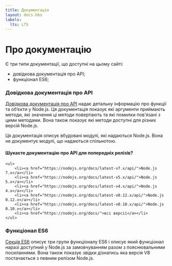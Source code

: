 ```yaml
---
title: Документація
layout: docs.hbs
labels:
  lts: LTS
---
```


# Про документацію

Є три типи документації, що доступні на цьому сайті:

* довідкова документація про API;
* функціонал ES6;

### Довідкова документація про API

[Довідкова документація про API](/api/) надає детальну інформацію про функції та об’єкти у Node.js. Ця документація показує які аргументи приймають методи, які значення ці методи повертають та які помилки пов'язані з цими методами. Вона також показує які методи доступні для різних версій Node.js.

Ця документація описує вбудовані модулі, які надаються Node.js. Вона не документує модулі, що надаються спільнотою.

<div class="highlight-box">
    <h4>Шукаєте документацію про API для попередніх релізів?</h4>

    <ul>
        <li><a href="https://nodejs.org/docs/latest-v7.x/api/">Node.js 7.x</a></li>
        <li><a href="https://nodejs.org/docs/latest-v5.x/api/">Node.js 5.x</a></li>
        <li><a href="https://nodejs.org/docs/latest-v4.x/api/">Node.js 4.x</a></li>
        <li><a href="https://nodejs.org/docs/latest-v0.12.x/api/">Node.js 0.12.x</a></li>
        <li><a href="https://nodejs.org/docs/latest-v0.10.x/api/">Node.js 0.10.x</a></li>
        <li><a href="https://nodejs.org/docs/">всі версії</a></li>
    </ul>
</div>

### Функціонал ES6

[Секція ES6](/en/docs/es6/) описує три групи функціоналу ES6 і описує який функціонал наразі доступний у Node.js за замовчуванням разом з пояснювальними посиланнями. Вона також показує звідки дізнатись яка версія V8 постачається з певним релізом Node.js.
